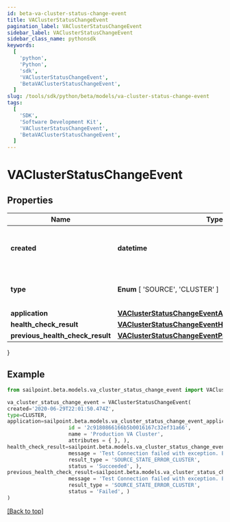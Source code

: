 ```yaml
---
id: beta-va-cluster-status-change-event
title: VAClusterStatusChangeEvent
pagination_label: VAClusterStatusChangeEvent
sidebar_label: VAClusterStatusChangeEvent
sidebar_class_name: pythonsdk
keywords:
  [
    'python',
    'Python',
    'sdk',
    'VAClusterStatusChangeEvent',
    'BetaVAClusterStatusChangeEvent',
  ]
slug: /tools/sdk/python/beta/models/va-cluster-status-change-event
tags:
  [
    'SDK',
    'Software Development Kit',
    'VAClusterStatusChangeEvent',
    'BetaVAClusterStatusChangeEvent',
  ]
---
```


# VAClusterStatusChangeEvent

## Properties

| Name | Type | Description | Notes |
| --- | --- | --- | --- |
| **created** | **datetime** | Date and time when the status change occurred. | [required] |
| **type** | **Enum** [ 'SOURCE', 'CLUSTER' ] | Type of the object that initiated the event. | [required] |
| **application** | [**VAClusterStatusChangeEventApplication**](va-cluster-status-change-event-application) |  | [required] |
| **health_check_result** | [**VAClusterStatusChangeEventHealthCheckResult**](va-cluster-status-change-event-health-check-result) |  | [required] |
| **previous_health_check_result** | [**VAClusterStatusChangeEventPreviousHealthCheckResult**](va-cluster-status-change-event-previous-health-check-result) |  | [required] |

}

## Example

```python
from sailpoint.beta.models.va_cluster_status_change_event import VAClusterStatusChangeEvent

va_cluster_status_change_event = VAClusterStatusChangeEvent(
created='2020-06-29T22:01:50.474Z',
type=CLUSTER,
application=sailpoint.beta.models.va_cluster_status_change_event_application.VAClusterStatusChangeEvent_application(
                    id = '2c9180866166b5b0016167c32ef31a66',
                    name = 'Production VA Cluster',
                    attributes = { }, ),
health_check_result=sailpoint.beta.models.va_cluster_status_change_event_health_check_result.VAClusterStatusChangeEvent_healthCheckResult(
                    message = 'Test Connection failed with exception. Error message - java.lang Exception',
                    result_type = 'SOURCE_STATE_ERROR_CLUSTER',
                    status = 'Succeeded', ),
previous_health_check_result=sailpoint.beta.models.va_cluster_status_change_event_previous_health_check_result.VAClusterStatusChangeEvent_previousHealthCheckResult(
                    message = 'Test Connection failed with exception. Error message - java.lang Exception',
                    result_type = 'SOURCE_STATE_ERROR_CLUSTER',
                    status = 'Failed', )
)

```

[[Back to top]](#)
